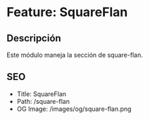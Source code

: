 # Feature: SquareFlan

## Descripción
Este módulo maneja la sección de square-flan.

## SEO
- Title: SquareFlan
- Path: /square-flan
- OG Image: /images/og/square-flan.png
